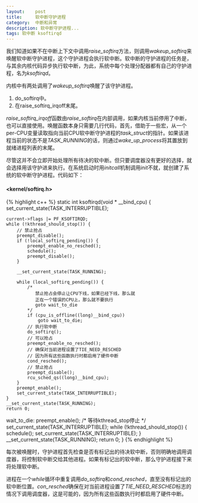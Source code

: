 ```yaml
---
layout:    post
title:     软中断守护进程
category:  中断和异常
description: 软中断守护进程...
tags: 软中断 ksoftirqd
---
```

我们知道如果不在中断上下文中调用*raise_softirq*方法，则调用*wakeup_softirq*来唤醒软中断守护进程，这个守护进程会执行软中断。软中断的守护进程的任务是，与其余内核代码异步执行软中断，为此，系统中每个处理分配器都有自己的守护进程，名为*ksoftirqd*。

内核中有两处调用了*wakeup_softirq*唤醒了该守护进程。

1. do_softirq中。
2. 在raise\_softirq\_irqoff末尾。

*raise\_softirq\_irqoff*函数由*raise_softirq*在内部调用，如果内核当前停用了中断，也可以直接使用。唤醒函数本身只需要几行代码，首先，借助于一些宏，从一个per-CPU变量读取指向当前CPU软中断守护进程的*task_struct*的指针。如果该进程当前的状态不是*TASK_RUNNING*的话，则通过*wake_up_process*将其置放到就绪进程列表的末尾。

尽管这并不会立即开始处理所有待决的软中断。但只要调度器没有更好的选择，就会选择用该守护进来执行。在系统启动时用*initcall*机制调用*init*不就，就创建了系统的软中断守护进程。代码如下：

#### <kernel/softirq.h> ####

{% highlight c++ %}
static int ksoftirqd(void * __bind_cpu)
{
    set_current_state(TASK_INTERRUPTIBLE);

    current->flags |= PF_KSOFTIRQD;
    while (!kthread_should_stop()) {
        // 禁止抢占
        preempt_disable();
        if (!local_softirq_pending()) {
            preempt_enable_no_resched();
            schedule();
            preempt_disable();
        }

        __set_current_state(TASK_RUNNING);

        while (local_softirq_pending()) {
            /*
               禁止抢占会停止让CPU下线，如果已经下线，那么就
               正在一个错误的CPU上，那么就不要执行
               goto wait_to_die
            */
            if (cpu_is_offline((long)__bind_cpu))
                goto wait_to_die;
            // 执行软中断
            do_softirq();
            // 可以抢占
            preempt_enable_no_resched();
            // 确保对当前进程设置了TIE_NEED_RESCHED
            // 因为所有这些函数执行时都启用了硬件中断
            cond_resched();
            // 禁止抢占
            preempt_disable();
            rcu_sched_qs((long)__bind_cpu);
        }
        preempt_enable();
        set_current_state(TASK_INTERRUPTIBLE);
    }
    __set_current_state(TASK_RUNNING);
    return 0;

wait_to_die:
    preempt_enable();
    /* 等待kthread_stop停止 */
    set_current_state(TASK_INTERRUPTIBLE);
    while (!kthread_should_stop()) {
        schedule();
        set_current_state(TASK_INTERRUPTIBLE);
    }
    __set_current_state(TASK_RUNNING);
    return 0;
}
{% endhighlight %}

每次被唤醒时，守护进程首先检查是否有标记出的待决软中断，否则明确地调用调度器，将控制软中断交给其他进程。如果有标记出的软中断，那么守护进程接下来将处理软中断。

进程在一个*while*循环中重复调用*do_softirq*和*cond_resched*，直至没有标记出的软中断位置。*con_resched*确保在对当前进程设置了*TIE_NEED_RESCHED*标志的情况下调用调度器，这是可能的，因为所有这些函数执行时都启用了硬件中断。
